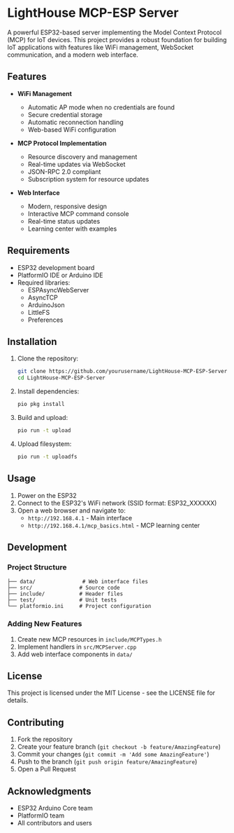 # LightHouse MCP-ESP Server

A powerful ESP32-based server implementing the Model Context Protocol (MCP) for IoT devices. This project provides a robust foundation for building IoT applications with features like WiFi management, WebSocket communication, and a modern web interface.

## Features

- **WiFi Management**
  - Automatic AP mode when no credentials are found
  - Secure credential storage
  - Automatic reconnection handling
  - Web-based WiFi configuration

- **MCP Protocol Implementation**
  - Resource discovery and management
  - Real-time updates via WebSocket
  - JSON-RPC 2.0 compliant
  - Subscription system for resource updates

- **Web Interface**
  - Modern, responsive design
  - Interactive MCP command console
  - Real-time status updates
  - Learning center with examples

## Requirements

- ESP32 development board
- PlatformIO IDE or Arduino IDE
- Required libraries:
  - ESPAsyncWebServer
  - AsyncTCP
  - ArduinoJson
  - LittleFS
  - Preferences

## Installation

1. Clone the repository:
   ```bash
   git clone https://github.com/yourusername/LightHouse-MCP-ESP-Server.git
   cd LightHouse-MCP-ESP-Server
   ```

2. Install dependencies:
   ```bash
   pio pkg install
   ```

3. Build and upload:
   ```bash
   pio run -t upload
   ```

4. Upload filesystem:
   ```bash
   pio run -t uploadfs
   ```

## Usage

1. Power on the ESP32
2. Connect to the ESP32's WiFi network (SSID format: ESP32_XXXXXX)
3. Open a web browser and navigate to:
   - `http://192.168.4.1` - Main interface
   - `http://192.168.4.1/mcp_basics.html` - MCP learning center

## Development

### Project Structure
```
├── data/               # Web interface files
├── src/               # Source code
├── include/           # Header files
├── test/              # Unit tests
└── platformio.ini     # Project configuration
```

### Adding New Features

1. Create new MCP resources in `include/MCPTypes.h`
2. Implement handlers in `src/MCPServer.cpp`
3. Add web interface components in `data/`

## License

This project is licensed under the MIT License - see the LICENSE file for details.

## Contributing

1. Fork the repository
2. Create your feature branch (`git checkout -b feature/AmazingFeature`)
3. Commit your changes (`git commit -m 'Add some AmazingFeature'`)
4. Push to the branch (`git push origin feature/AmazingFeature`)
5. Open a Pull Request

## Acknowledgments

- ESP32 Arduino Core team
- PlatformIO team
- All contributors and users
